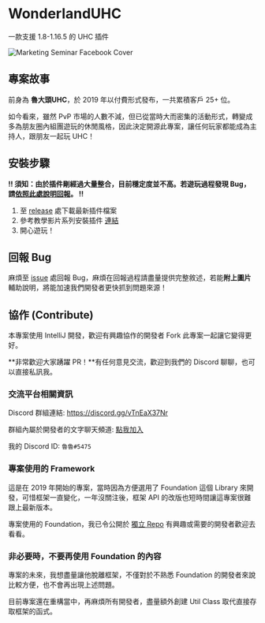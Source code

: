 # WonderlandUHC

一款支援 1.8-1.16.5 的 UHC 插件

![Marketing Seminar Facebook Cover](https://user-images.githubusercontent.com/41278925/184468277-25183ff3-07bd-4d61-9792-0045d36a0fcd.png)


## 專案故事
前身為 **魯大頭UHC**，於 2019 年以付費形式發布，一共累積客戶 25+ 位。

如今看來，雖然 PvP 市場的人數不減，但已從當時大而密集的活動形式，轉變成多為朋友圈內組團遊玩的休閒風格，因此決定開源此專案，讓任何玩家都能成為主持人，跟朋友一起玩 UHC！

## 安裝步驟
**!! 須知：由於插件剛經過大量整合，目前穩定度並不高。若遊玩過程發現 Bug，請[依照此處說明回報](https://github.com/MCWonderland/WonderlandUHC#%E5%9B%9E%E5%A0%B1-bug)。 !!**

1. 至 [release](https://github.com/MCWonderland/WonderlandUHC/releases) 處下載最新插件檔案
2. 參考教學影片系列安裝插件 [連結](https://www.youtube.com/playlist?list=PL86KqzDo7_n0Vkthb9I85hfS390i-4NPb)
3. 開心遊玩！

## 回報 Bug
麻煩至 [issue](https://github.com/MCWonderland/WonderlandUHC/issues) 處回報 Bug，麻煩在回報過程請盡量提供完整敘述，若能**附上圖片**輔助說明，將能加速我們開發者更快抓到問題來源！

## 協作 (Contribute)
本專案使用 IntelliJ 開發，歡迎有興趣協作的開發者 Fork 此專案一起讓它變得更好。

**非常歡迎大家踴躍 PR！**有任何意見交流，歡迎到我們的 Discord 聊聊，也可以直接私訊我。

### 交流平台相關資訊

Discord 群組連結: https://discord.gg/vTnEaX37Nr

群組內屬於開發者的文字聊天頻道: [點我加入](https://discord.com/channels/574167124579319809/1007964615050788924)

我的 Discord ID: `魯魯#5475`

### 專案使用的 Framework
這是在 2019 年開始的專案，當時因為方便選用了 Foundation 這個 Library 來開發，可惜框架一直變化，一年沒關注後，框架 API 的改版也短時間讓這專案很難跟上最新版本。

專案使用的 Foundation，我已令公開於 [獨立 Repo](https://github.com/MCWonderland/lib-foundation) 有興趣或需要的開發者歡迎去看看。

### 非必要時，不要再使用 Foundation 的內容
專案的未來，我想盡量讓他脫離框架，不僅對於不熟悉 Foundation 的開發者來說比較方便，也不會再出現上述問題。

目前專案還在重構當中，再麻煩所有開發者，盡量額外創建 Util Class 取代直接存取框架的函式。
